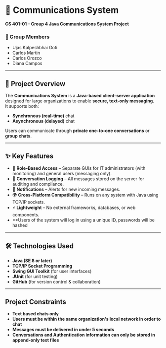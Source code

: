 # 📡 Communications System  
**CS 401-01 – Group 4 Java Communications System Project**  

### 👥 Group Members  
- Ujas Kalpeshbhai Goti  
- Carlos Martin  
- Carlos Orozco  
- Diana Campos  

---

## 📖 Project Overview  

The **Communications System** is a **Java-based client–server application** designed for large organizations to enable **secure, text-only messaging**.  
It supports both:  
- **Synchronous (real-time)** chat  
- **Asynchronous (delayed)** chat  

Users can communicate through **private one-to-one conversations** or **group chats**.  

---

## ✨ Key Features  
- 🔑 **Role-Based Access** – Separate GUIs for IT administrators (with monitoring) and general users (messaging only).  
- 📝 **Conversation Logging** – All messages stored on the server for auditing and compliance.  
- 🔔 **Notifications** – Alerts for new incoming messages.  
- 🌍 **Cross-Platform Compatibility** – Runs on any system with Java using TCP/IP sockets.  
- ⚡ **Lightweight** – No external frameworks, databases, or web components.
-   **Users of the system will log in using a unique ID, passwords will be hashed   

---

## 🛠 Technologies Used  
- **Java (SE 8 or later)**  
- **TCP/IP Socket Programming**  
- **Swing GUI Toolkit** (for user interfaces)  
- **JUnit** (for unit testing)  
- **GitHub** (for version control & collaboration)  

---

## Project Constraints
- **Text based chats only**
- **Users must be within the same organization's local network in order to chat**
- **Messages must be delivered in under 5 seconds**
- **Conversations and Authentication information can only be stored in append-only text files**

   
